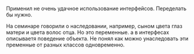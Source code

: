 Применил не очень удачное использование интерфейсов. Переделать бы нужно.

На семинаре говорили о наследовании, например, сыном цвета глаз матери и цвета волос отца. Но это переменные. а в интерфесах описываетя поведение объекта. Не понял как можно унаследовать эти пременные от разных классов одновременно.
